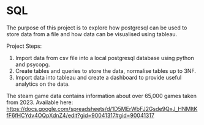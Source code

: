 # SQL

The purpose of this project is to explore how postgresql can be used to store data from a file and how data can be visualised using tableau.

Project Steps:
1. Import data from csv file into a local postgresql database using python and psycopg.
2. Create tables and queries to store the data, normalise tables up to 3NF.
3. Import data into tableau and create a dashboard to provide useful analytics on the data.

The steam game data contains information about over 65,000 games taken from 2023. Available here: https://docs.google.com/spreadsheets/d/1D5MErWbFJ2Gsde9QxJ_HNMltKfF6fHCYdv4OQpXdnZ4/edit?gid=90041317#gid=90041317
